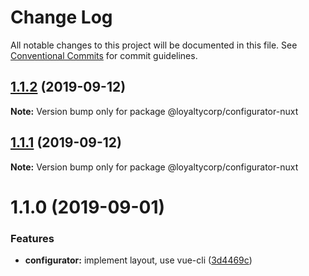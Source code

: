 # Change Log

All notable changes to this project will be documented in this file. See [Conventional Commits](https://conventionalcommits.org) for commit guidelines.

## [1.1.2](https://github.com/loyaltycorp/manage-v2-frontend/compare/@loyaltycorp/configurator-nuxt@1.1.1...@loyaltycorp/configurator-nuxt@1.1.2) (2019-09-12)

**Note:** Version bump only for package @loyaltycorp/configurator-nuxt

## [1.1.1](https://github.com/loyaltycorp/manage-v2-frontend/compare/@loyaltycorp/configurator-nuxt@1.1.0...@loyaltycorp/configurator-nuxt@1.1.1) (2019-09-12)

**Note:** Version bump only for package @loyaltycorp/configurator-nuxt

# 1.1.0 (2019-09-01)

### Features

- **configurator:** implement layout, use vue-cli ([3d4469c](https://github.com/loyaltycorp/manage-v2-frontend/commit/3d4469c))
